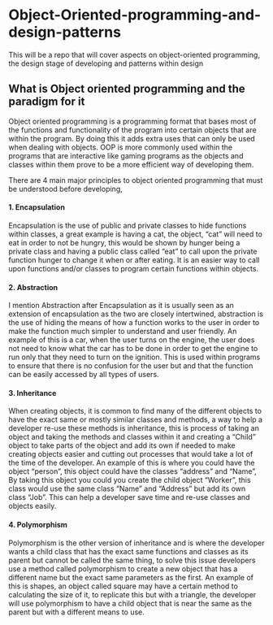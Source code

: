 # Object-Oriented-programming-and-design-patterns
This will be a repo that will cover aspects on object-oriented programming, the design stage of developing and patterns within design


## What is Object oriented programming and the paradigm for it

Object oriented programming is a programming format that bases most of the functions and functionality of the program into certain objects that are within the program. By doing this it adds extra uses that can only be used when dealing with objects. OOP is more commonly used within the programs that are interactive like gaming programs as the objects and classes within them prove to be a more efficient way of developing them.

There are 4 main major principles to object oriented programming that must be understood before developing,

#### 1. Encapsulation
Encapsulation is the use of public and private classes to hide functions within classes, a great example is having a cat, the object, “cat” will need to eat in order to not be hungry, this would be shown by hunger being a private class and having a public class called “eat” to call upon the private function hunger to change it when or after eating. It is an easier way to call upon functions and/or classes to program certain functions within objects.

#### 2. Abstraction
I mention Abstraction after Encapsulation as it is usually seen as an extension of encapsulation as the two are closely intertwined, abstraction is the use of hiding the means of how a function works to the user in order to make the function much simpler to understand and user friendly. An example of this is a car, when the user turns on the engine, the user does not need to know what the car has to be done in order to get the engine to run only that they need to turn on the ignition. This is used within programs to ensure that there is no confusion for the user but and that the function can be easily accessed by all types of users.

#### 3. Inheritance
When creating objects, it is common to find many of the different objects to have the exact same or mostly similar classes and methods, a way to help a developer re-use these methods is inheritance, this is process of taking an object and taking the methods and classes within it and creating a “Child” object to take parts of the object and add its own if needed to make creating objects easier and cutting out processes that would take a lot of the time of the developer. An example of this is where you could have the object “person”, this object could have the classes “address” and “Name”, By taking this object you could you create the child object “Worker”, this class would use the same class “Name” and “Address” but add its own class “Job”. This can help a developer save time and re-use classes and objects easily.

#### 4. Polymorphism
Polymorphism is the other version of inheritance and is where the developer wants a child class that has the exact same functions and classes as its parent but cannot be called the same thing, to solve this issue developers use a method called polymorphism to create a new object that has a different name but the exact same parameters as the first. An example of this is shapes, an object called square may have a certain method to calculating the size of it, to replicate this but with a triangle, the developer will use polymorphism to have a child object that is near the same as the parent but with a different means to use. 




